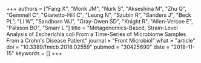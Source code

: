 +++
authors = ["Fang X", "Monk JM", "Nurk S", "Akseshina M", "Zhu Q", "Gemmell C", "Gianetto-Hill C", "Leung N", "Szubin R", "Sanders J", "Beck PL", "Li W", "Sandborn WJ", "Gray-Owen SD", "Knight R", "Allen-Vercoe E", "Palsson BO", "Smarr L."]
title = "Metagenomics-Based, Strain-Level Analysis of Escherichia coli From a Time-Series of Microbiome Samples From a Crohn's Disease Patient"
journal = "Front Microbiol"
what = "article"
doi = "10.3389/fmicb.2018.02559"
pubmed = "30425690"
date = "2018-11-15"
keywords = []
+++

